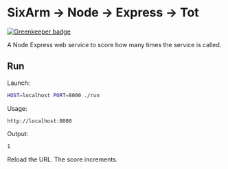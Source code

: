 # SixArm → Node → Express → Tot

[![Greenkeeper badge](https://badges.greenkeeper.io/SixArm/sixarm_node_express_tot.svg)](https://greenkeeper.io/)

A Node Express web service to score how many times the service is called.


## Run

Launch:

```sh
HOST=localhost PORT=8000 ./run
```

Usage:

```uri
http://localhost:8000
```

Output:

```html
1
```

Reload the URL. The score increments.
